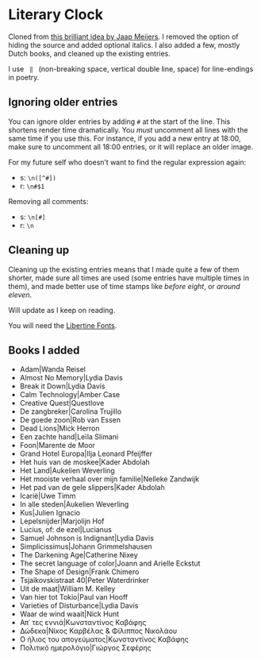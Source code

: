 # Literary Clock

Cloned from [this brilliant idea by Jaap Meijers](https://www.instructables.com/id/Literary-Clock-Made-From-E-reader/). I removed the option of hiding the source and added optional italics. I also added a few, mostly Dutch books, and cleaned up the existing entries. 

I use ` ‖ ` (non-breaking space, vertical double line, space) for line-endings in poetry.

## Ignoring older entries

You can ignore older entries by adding `#` at the start of the line. This shortens render time dramatically. You *must* uncomment all lines with the same time if you use this. For instance, if you add a new entry at 18:00, make sure to uncomment all 18:00 entries, or it will replace an older image.

For my future self who doesn’t want to find the regular expression again: 

- s: `\n([^#])`
- r: `\n#$1`

Removing all comments: 

- s: `\n[#]`
- r: `\n`

## Cleaning up

Cleaning up the existing entries means that I  made quite a few of them shorter, made sure all times are used (some entries have multiple times in them), and made better use of time stamps like *before eight*, or *around eleven*.

Will update as I keep on reading.

You will need the [Libertine Fonts](http://libertine-fonts.org/show-me/).

## Books I added

- Adam|Wanda Reisel
- Almost No Memory|Lydia Davis
- Break it Down|Lydia Davis
- Calm Technology|Amber Case
- Creative Quest|Questlove
- De zangbreker|Carolina Trujillo
- De goede zoon|Rob van Essen
- Dead Lions|Mick Herron
- Een zachte hand|Leïla Slimani
- Foon|Marente de Moor
- Grand Hotel Europa|Ilja Leonard Pfeijffer
- Het huis van de moskee|Kader Abdolah
- Het Land|Aukelien Weverling
- Het mooiste verhaal over mijn familie|Nelleke Zandwijk
- Het pad van de gele slippers|Kader Abdolah
- Icarië|Uwe Timm
- In alle steden|Aukelien Weverling
- Kus|Julien Ignacio
- Lepelsnijder|Marjolijn Hof
- Lucius, of: de ezel|Lucianus
- Samuel Johnson is Indignant|Lydia Davis
- Simplicissimus|Johann Grimmelshausen
- The Darkening Age|Catherine Nixey
- The secret language of color|Joann and Arielle Eckstut
- The Shape of Design|Frank Chimero
- Tsjaikovskistraat 40|Peter Waterdrinker
- Uit de maat|William M. Kelley
- Van hier tot Tokio|Paul van Hooff
- Varieties of Disturbance|Lydia Davis
- Waar de wind waait|Nick Hunt
- Απ᾽ τες εννιά|Κωνσταντίνος Καβάφης
- Δώδεκα|Νίκος Καρβέλας & Φίλιππος Νικολάου
- Ο ήλιος του απογεύματος|Κωνσταντίνος Καβάφης
- Πολιτικό ημερολόγιο|Γιώργος Σεφέρης
